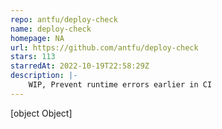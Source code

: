 ```yaml
---
repo: antfu/deploy-check
name: deploy-check
homepage: NA
url: https://github.com/antfu/deploy-check
stars: 113
starredAt: 2022-10-19T22:58:29Z
description: |-
    WIP, Prevent runtime errors earlier in CI
---
```


[object Object]
